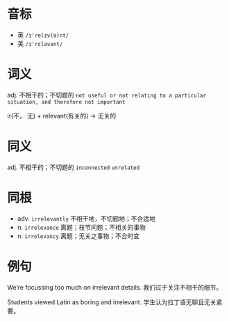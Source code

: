 # 音标

- 英 `/ɪ'relɪv(ə)nt/`
- 美 `/ɪ'rɛləvənt/`

# 词义

adj. 不相干的；不切题的
`not useful or not relating to a particular situation, and therefore not important`



ir(不， 无) + relevant(有关的) → 无关的

# 同义

adj. 不相干的；不切题的
`inconnected` `unrelated`

# 同根

- adv. `irrelevantly` 不相干地，不切题地；不合适地
- n. `irrelevance` 离题；枝节问题；不相关的事物
- n. `irrelevancy` 离题；无关之事物；不合时宜

# 例句

We’re focussing too much on irrelevant details.
我们过于关注不相干的细节。

Students viewed Latin as boring and irrelevant.
学生认为拉丁语无聊且无关紧要。


